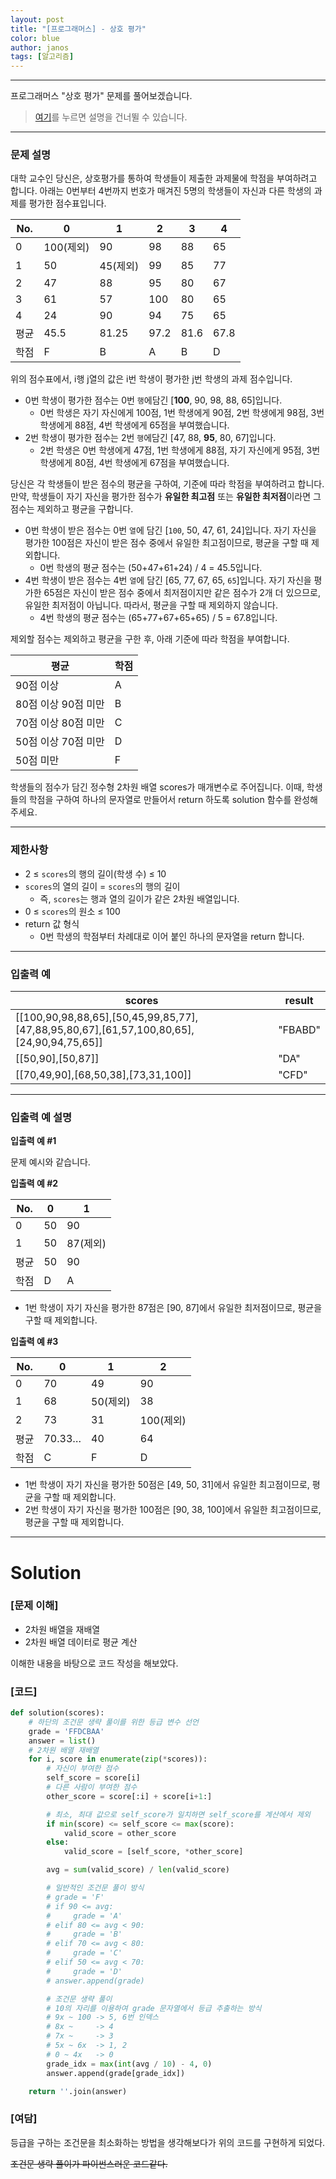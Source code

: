 ```yaml
---
layout: post
title: "[프로그래머스] - 상호 평가"
color: blue
author: janos
tags: [알고리즘]
---
```


---

프로그래머스 "상호 평가" 문제를 풀어보겠습니다.

> [여기](#solution)를 누르면 설명을 건너뛸 수 있습니다.

---

### **문제 설명**

대학 교수인 당신은, 상호평가를 통하여 학생들이 제출한 과제물에 학점을 부여하려고 합니다. 아래는 0번부터 4번까지 번호가 매겨진 5명의 학생들이 자신과 다른 학생의 과제를 평가한 점수표입니다.

| No.  | 0    | 1     | 2    | 3    | 4    |
|------|------|-------|------|------|------|
| 0    | 100(제외)  | 90    | 98   | 88   | 65   |
| 1    | 50   | 45(제외)    | 99   | 85   | 77   |
| 2    | 47   | 88    | 95   | 80   | 67   |
| 3    | 61   | 57    | 100  | 80   | 65   |
| 4    | 24   | 90    | 94   | 75   | 65   |
| 평균 | 45.5 | 81.25 | 97.2 | 81.6 | 67.8 |
| 학점 | F    | B     | A    | B    | D    |

위의 점수표에서, i행 j열의 값은 i번 학생이 평가한 j번 학생의 과제 점수입니다.

- 0번 학생이 평가한 점수는 0번 `행`에담긴 [**100**, 90, 98, 88, 65]입니다.
    - 0번 학생은 자기 자신에게 100점, 1번 학생에게 90점, 2번 학생에게 98점, 3번 학생에게 88점, 4번 학생에게 65점을 부여했습니다.
- 2번 학생이 평가한 점수는 2번 `행`에담긴 [47, 88, **95**, 80, 67]입니다.
    - 2번 학생은 0번 학생에게 47점, 1번 학생에게 88점, 자기 자신에게 95점, 3번 학생에게 80점, 4번 학생에게 67점을 부여했습니다.

당신은 각 학생들이 받은 점수의 평균을 구하여, 기준에 따라 학점을 부여하려고 합니다.만약, 학생들이 자기 자신을 평가한 점수가 **유일한 최고점** 또는 **유일한 최저점**이라면 그 점수는 제외하고 평균을 구합니다.

- 0번 학생이 받은 점수는 0번 `열`에 담긴 [`100`, 50, 47, 61, 24]입니다. 자기 자신을 평가한 100점은 자신이 받은 점수 중에서 유일한 최고점이므로, 평균을 구할 때 제외합니다.
    - 0번 학생의 평균 점수는 (50+47+61+24) / 4 = 45.5입니다.
- 4번 학생이 받은 점수는 4번 `열`에 담긴 [65, 77, 67, 65, `65`]입니다. 자기 자신을 평가한 65점은 자신이 받은 점수 중에서 최저점이지만 같은 점수가 2개 더 있으므로, 유일한 최저점이 아닙니다. 따라서, 평균을 구할 때 제외하지 않습니다.
    - 4번 학생의 평균 점수는 (65+77+67+65+65) / 5 = 67.8입니다.

제외할 점수는 제외하고 평균을 구한 후, 아래 기준에 따라 학점을 부여합니다.

| 평균                | 학점 |
|---------------------|------|
| 90점 이상           | A    |
| 80점 이상 90점 미만 | B    |
| 70점 이상 80점 미만 | C    |
| 50점 이상 70점 미만 | D    |
| 50점 미만           | F    |

학생들의 점수가 담긴 정수형 2차원 배열 scores가 매개변수로 주어집니다. 이때, 학생들의 학점을 구하여 하나의 문자열로 만들어서 return 하도록 solution 함수를 완성해주세요.

---

### 제한사항

- 2 ≤ `scores`의 행의 길이(학생 수) ≤ 10
- `scores`의 열의 길이 = `scores`의 행의 길이
    - 즉, `scores`는 행과 열의 길이가 같은 2차원 배열입니다.
- 0 ≤ `scores`의 원소 ≤ 100
- return 값 형식
    - 0번 학생의 학점부터 차례대로 이어 붙인 하나의 문자열을 return 합니다.

---

### 입출력 예

| scores                                                                                   | result  |
|------------------------------------------------------------------------------------------|---------|
| [[100,90,98,88,65],[50,45,99,85,77],[47,88,95,80,67],[61,57,100,80,65],[24,90,94,75,65]] | "FBABD" |
| [[50,90],[50,87]]                                                                        | "DA"    |
| [[70,49,90],[68,50,38],[73,31,100]]                                                      | "CFD"   |

---

### 입출력 예 설명

**입출력 예 #1**

문제 예시와 같습니다.

**입출력 예 #2**

| No.  | 0  | 1  |
|------|----|----|
| 0    | 50 | 90 |
| 1    | 50 | 87(제외) |
| 평균 | 50 | 90 |
| 학점 | D  | A  |

- 1번 학생이 자기 자신을 평가한 87점은 [90, 87]에서 유일한 최저점이므로, 평균을 구할 때 제외합니다.

**입출력 예 #3**

| No.  | 0      | 1  | 2   |
|------|--------|----|-----|
| 0    | 70     | 49 | 90  |
| 1    | 68     | 50(제외) | 38  |
| 2    | 73     | 31 | 100(제외) |
| 평균 | 70.33… | 40 | 64  |
| 학점 | C      | F  | D   |

- 1번 학생이 자기 자신을 평가한 50점은 [49, 50, 31]에서 유일한 최고점이므로, 평균을 구할 때 제외합니다.
- 2번 학생이 자기 자신을 평가한 100점은 [90, 38, 100]에서 유일한 최고점이므로, 평균을 구할 때 제외합니다.

---

# Solution

### [문제 이해]

- 2차원 배열을 재배열
- 2차원 배열 데이터로 평균 계산

이해한 내용을 바탕으로 코드 작성을 해보았다.

### [코드]

```python
def solution(scores):
    # 하단의 조건문 생략 풀이를 위한 등급 변수 선언
    grade = 'FFDCBAA'
    answer = list()
    # 2차원 배열 재배열
    for i, score in enumerate(zip(*scores)):
        # 자신이 부여한 점수
        self_score = score[i]
        # 다른 사람이 부여한 점수
        other_score = score[:i] + score[i+1:]

        # 최소, 최대 값으로 self_score가 일치하면 self_score를 계산에서 제외
        if min(score) <= self_score <= max(score):
            valid_score = other_score
        else:
            valid_score = [self_score, *other_score]

        avg = sum(valid_score) / len(valid_score)

        # 일반적인 조건문 풀이 방식
        # grade = 'F'
        # if 90 <= avg:
        #     grade = 'A'
        # elif 80 <= avg < 90:
        #     grade = 'B'
        # elif 70 <= avg < 80:
        #     grade = 'C'
        # elif 50 <= avg < 70:
        #     grade = 'D'
        # answer.append(grade)

        # 조건문 생략 풀이
        # 10의 자리를 이용하여 grade 문자열에서 등급 추출하는 방식
        # 9x ~ 100 -> 5, 6번 인덱스
        # 8x ~     -> 4
        # 7x ~     -> 3
        # 5x ~ 6x  -> 1, 2
        # 0 ~ 4x   -> 0
        grade_idx = max(int(avg / 10) - 4, 0)
        answer.append(grade[grade_idx])

    return ''.join(answer)
```

### [여담]

등급을 구하는 조건문을 최소화하는 방법을 생각해보다가 위의 코드를 구현하게 되었다.

~~조건문 생략 풀이가 파이썬스러운 코드같다.~~